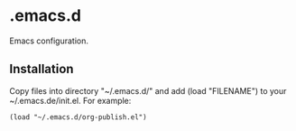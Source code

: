 # .emacs.d
Emacs configuration.

## Installation

Copy files into directory "~/.emacs.d/" and add (load "FILENAME") to your ~/.emacs.de/init.el. For example:

    (load "~/.emacs.d/org-publish.el")
